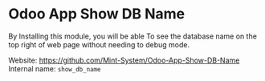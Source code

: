 # Odoo App Show DB Name

By Installing this module, you will be able To see the database name on the top right of web page without needing to debug mode.

Website: https://github.com/Mint-System/Odoo-App-Show-DB-Name  
Internal name: `show_db_name`
